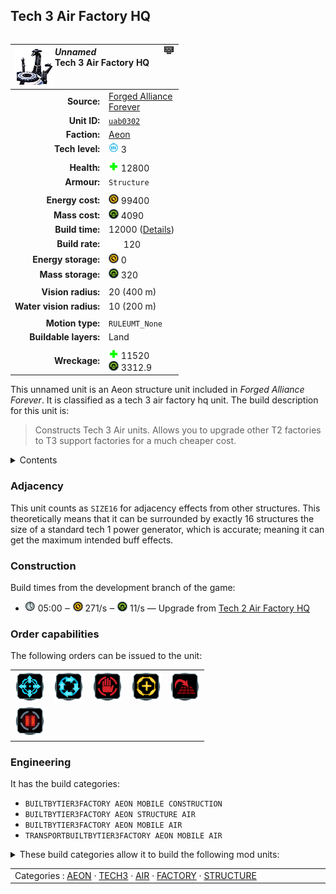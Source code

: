 Tech 3 Air Factory HQ
----
<table align="right">
    <thead>
        <tr>
            <th align="left" colspan="2">
                <img align="left" src="icons/units/UAB0302_icon.png" title="The unit icon" /><img align="right" src="icons/strategicicons/icon_factoryhq3_air_rest.png" title="icon_factoryhq3_air" /><i>Unnamed</i><br />Tech 3 Air Factory HQ
            </th>
        </tr>
    </thead>
    <tbody>
        <tr>
            <td align="right"><strong>Source:</strong></td>
            <td><a href="Forged Alliance Forever">Forged Alliance<br />Forever</a></td>
        </tr>
        <tr>
            <td align="right"><strong>Unit ID:</strong></td>
            <td><a href="https://github.com/FAForever/fa/D:/faf-development/fa/units/UAB0302/UAB0302_unit.bp"><code>uab0302</code></a></td>
        </tr>
        <tr>
            <td align="right"><strong>Faction:</strong></td>
            <td><a href="_categories.AEON">Aeon</a></td>
        </tr>
        <tr>
            <td align="right"><strong>Tech level:</strong></td>
            <td><img src="icons/T3.png" title="Tech 3" /> 3</td>
        </tr>
        <tr><td align="center" colspan="2"></td></tr>
        <tr>
            <td align="right"><strong>Health:</strong></td>
            <td><img src="icons/health.png" title="Health" /> 12800</td>
        </tr>
        <tr>
            <td align="right"><strong>Armour:</strong></td>
            <td><code>Structure</code></td>
        </tr>
        <tr><td align="center" colspan="2"></td></tr>
        <tr>
            <td align="right"><strong>Energy cost:</strong></td>
            <td><img src="icons/energy.png" title="Energy" /> 99400</td>
        </tr>
        <tr>
            <td align="right"><strong>Mass cost:</strong></td>
            <td><img src="icons/mass.png" title="Mass" /> 4090</td>
        </tr>
        <tr>
            <td align="right"><strong>Build time:</strong></td>
            <td>12000 (<a href="#construction">Details</a>)</td>
        </tr>
        <tr>
            <td align="right"><strong>Build rate:</strong></td>
            <td><img src="icons/build.png" title="Build" /> 120</td>
        </tr>
        <tr>
            <td align="right"><strong>Energy storage:</strong></td>
            <td><img src="icons/energy.png" title="Energy" /> 0</td>
        </tr>
        <tr>
            <td align="right"><strong>Mass storage:</strong></td>
            <td><img src="icons/mass.png" title="Mass" /> 320</td>
        </tr>
        <tr><td align="center" colspan="2"></td></tr>
        <tr>
            <td align="right"><strong>Vision radius:</strong></td>
            <td> <span title="0.40 km, 0.25 mi">20 (400 m)</span></td>
        </tr>
        <tr>
            <td align="right"><strong>Water vision radius:</strong></td>
            <td> <span title="0.20 km, 0.12 mi">10 (200 m)</span></td>
        </tr>
        <tr><td align="center" colspan="2"></td></tr>
        <tr>
            <td align="right"><strong>Motion type:</strong></td>
            <td><code>RULEUMT_None</code></td>
        </tr>
        <tr>
            <td align="right"><strong>Buildable layers:</strong></td>
            <td>Land</td>
        </tr>
        <tr><td align="center" colspan="2"></td></tr>
        <tr>
            <td align="right"><strong>Wreckage:</strong></td>
            <td><img src="icons/health.png" title="Health" /> 11520<br /><img src="icons/mass.png" title="Mass" /> 3312.9</td>
        </tr>
    </tbody>
</table>

This unnamed unit is an Aeon structure unit included in *Forged Alliance Forever*.
It is classified as a tech 3 air factory hq unit.
The build description for this unit is:

<blockquote>Constructs Tech 3 Air units. Allows you to upgrade other T2 factories to T3 support factories for a much cheaper cost.</blockquote>

<details>
<summary>Contents</summary>

1. – <a href="#adjacency">Adjacency</a>
2. – <a href="#construction">Construction</a>
3. – <a href="#order-capabilities">Order capabilities</a>
4. – <a href="#engineering">Engineering</a>
</details>

### Adjacency
This unit counts as `SIZE16` for adjacency effects from other structures. This theoretically means that it can be surrounded by exactly 16 structures the size of a standard tech 1 power generator, which is accurate; meaning it can get the maximum intended buff effects. 

### Construction
Build times from the development branch of the game:
* <img src="icons/time.png" title="Time" /> 05:00 ‒ <img src="icons/energy.png" title="Energy" /> 271/s ‒ <img src="icons/mass.png" title="Mass" /> 11/s — Upgrade from <a href="UAB0202">Tech 2 Air Factory HQ</a>

### Order capabilities
The following orders can be issued to the unit:
<table>
<td><img float="left" src="icons/orders/move.png" title="Move" /></td>
<td><img float="left" src="icons/orders/patrol.png" title="Patrol" /></td>
<td><img float="left" src="icons/orders/stop.png" title="Stop" /></td>
<td><img float="left" src="icons/orders/guard.png" title="Assist" /></td>
<td><img float="left" src="icons/orders/stand-ground.png" title="Fire State" /></td>
<tr>
<td><img float="left" src="icons/orders/pause.png" title="Pause Construction
Pause/unpause current construction order" /></td>
</table>

### Engineering
It has the build categories:
* <code>BUILTBYTIER3FACTORY AEON MOBILE CONSTRUCTION</code>
* <code>BUILTBYTIER3FACTORY AEON STRUCTURE AIR</code>
* <code>BUILTBYTIER3FACTORY AEON MOBILE AIR</code>
* <code>TRANSPORTBUILTBYTIER3FACTORY AEON MOBILE AIR</code>


<details>
<summary>These build categories allow it to build the following mod units:

</summary>

<table>
    <tr>
        <td><img src="icons/T1.png" title="T1" /></td>
        <td><a href="UAL0105"><img src="icons/units/UAL0105_icon.png" title="Tech 1 Engineer" width="64px" /></a></td>
        <td><a href="UAA0101"><img src="icons/units/UAA0101_icon.png" title="Tech 1 Air Scout" width="64px" /></a></td>
        <td><a href="UAA0102"><img src="icons/units/UAA0102_icon.png" title="Tech 1 Interceptor" width="64px" /></a></td>
        <td><a href="UAA0103"><img src="icons/units/UAA0103_icon.png" title="Tech 1 Attack Bomber" width="64px" /></a></td>
        <td><a href="UAA0107"><img src="icons/units/UAA0107_icon.png" title="Tech 1 Light Air Transport" width="64px" /></a></td>
    </tr>
    <tr>
        <td><img src="icons/T2.png" title="T2" /></td>
        <td><a href="UAL0208"><img src="icons/units/UAL0208_icon.png" title="Tech 2 Engineer" width="64px" /></a></td>
        <td><a href="XAA0202"><img src="icons/units/XAA0202_icon.png" title="Tech 2 Combat Fighter" width="64px" /></a></td>
        <td><a href="UAA0204"><img src="icons/units/UAA0204_icon.png" title="Tech 2 Torpedo Bomber" width="64px" /></a></td>
        <td><a href="UAA0203"><img src="icons/units/UAA0203_icon.png" title="Tech 2 Gunship" width="64px" /></a></td>
        <td><a href="DAA0206"><img src="icons/units/DAA0206_icon.png" title="Tech 2 Guided Missile" width="64px" /></a></td>
        <td><a href="UAA0104"><img src="icons/units/UAA0104_icon.png" title="Tech 2 Air Transport" width="64px" /></a></td>
    </tr>
    <tr>
        <td><img src="icons/T3.png" title="T3" /></td>
        <td><a href="UAL0309"><img src="icons/units/UAL0309_icon.png" title="Tech 3 Engineer" width="64px" /></a></td>
        <td><a href="UAA0302"><img src="icons/units/UAA0302_icon.png" title="Tech 3 Spy Plane" width="64px" /></a></td>
        <td><a href="UAA0303"><img src="icons/units/UAA0303_icon.png" title="Tech 3 Air Superiority Fighter" width="64px" /></a></td>
        <td><a href="XAA0306"><img src="icons/units/XAA0306_icon.png" title="Tech 3 Torpedo Bomber" width="64px" /></a></td>
        <td><a href="UAA0304"><img src="icons/units/UAA0304_icon.png" title="Tech 3 Strategic Bomber" width="64px" /></a></td>
        <td><a href="XAA0305"><img src="icons/units/XAA0305_icon.png" title="Tech 3 AA Gunship" width="64px" /></a></td>
    </tr>
</table>

</details>


<table align="center">
<td width="1215px">Categories : 
<a href="_categories.AEON">AEON</a> · 
<a href="_categories.TECH3">TECH3</a> · 
<a href="_categories.AIR">AIR</a> · 
<a href="_categories.FACTORY">FACTORY</a> · 
<a href="_categories.STRUCTURE">STRUCTURE</a></td>
</table>
